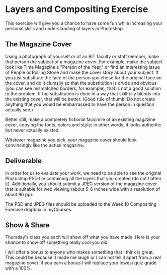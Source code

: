 # Layers and Compositing Exercise

This exercise will give you a chance to have some fun while increasing your personal skills and understanding of layers in Photoshop.

## The Magazine Cover 

Using a photograph of yourself or of an RIT faculty or staff member, make that person the subject of a magazine cover.  For example, make the subject look like Time Magazine's "Person of the Year," or find an interesting issue of People or Rolling Stone and make the cover story about your subject. If you just substitute the face of the person you chose for the original face on the cover, and do it clumsily so that the substitution is crude and obvious (you can see mismatched borders, for example), that is not a good solution to the problem.  If the substitution is done in a way that skillfully blends into the existing cover, that will be better. (Good rule of thumb: Do not create anything that you would be embarrassed to have the person in question actually see.)

Better still, make a completely fictional facsimile of an existing magazine cover, copying the fonts, colors and style; in other words, it looks authentic but never actually existed. 

Whatever magazine you pick, your magazine cover should look convincingly like the actual magazine.

## Deliverable 

In order for us to evaluate your work, we need to be able to see the original Photoshop PSD file containing all the layers that you created (do not flatten it). Additionally, you should submit a JPEG version of the magazine cover that is suitable for web viewing (about 5-6 inches wide with a resolution of about 96 pp). 

The PSD and JPEG files should be uploaded to the Week 10 Compositing Exercise dropbox in myCourses.

## Show & Share

Thursday's class you each will show off what you have made. Here is your chance to show off something really cool you did.

I will offer a bonus to anyone who makes something that I think is great. This could be because it made me laugh or I can not tell it apart from a real magazine cover. If you earn a bonus I will replace your lowest quiz grade with a 100%.